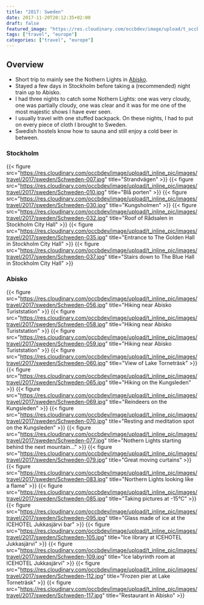 ```yaml
---
title: "2017: Sweden"
date: 2017-11-20T20:12:35+02:00
draft: false
featured_image: "https://res.cloudinary.com/occbdev/image/upload/t_occbdev_gallery_teaser/images/travel/2017/sweden/Schweden-079.jpg"
tags: ["travel", "europe"]
categories: ["travel", "europe"]
---
```


## Overview

* Short trip to mainly see the Nothern Lights in [Abisko](#abisko).
* Stayed a few days in Stockholm before taking a (recommended) night train up to Abisko.
* I had three nights to catch some Nothern Lights: one was very cloudy, one was partially cloudy, one was clear and it was for me one of the most majestic shows I have ever seen.
* I usually travel with one stuffed backpack. On these nights, I had to put on every piece of cloth I brought to Sweden.
* Swedish hostels know how to sauna and still enjoy a cold beer in between.

### Stockholm

{{< figure src="https://res.cloudinary.com/occbdev/image/upload/t_inline_pic/images/travel/2017/sweden/Schweden-007.jpg" title="Strandvägen" >}}
{{< figure src="https://res.cloudinary.com/occbdev/image/upload/t_inline_pic/images/travel/2017/sweden/Schweden-010.jpg" title="Blå porten" >}}
{{< figure src="https://res.cloudinary.com/occbdev/image/upload/t_inline_pic/images/travel/2017/sweden/Schweden-030.jpg" title="Kungsholmen" >}}
{{< figure src="https://res.cloudinary.com/occbdev/image/upload/t_inline_pic/images/travel/2017/sweden/Schweden-032.jpg" title="Roof of Rådsalen in Stockholm City Hall" >}}
{{< figure src="https://res.cloudinary.com/occbdev/image/upload/t_inline_pic/images/travel/2017/sweden/Schweden-035.jpg" title="Entrance to The Golden Hall in Stockholm City Hall" >}}
{{< figure src="https://res.cloudinary.com/occbdev/image/upload/t_inline_pic/images/travel/2017/sweden/Schweden-037.jpg" title="Stairs down to The Blue Hall in Stockholm City Hall" >}}

### Abisko <a name="abisko"></a>

{{< figure src="https://res.cloudinary.com/occbdev/image/upload/t_inline_pic/images/travel/2017/sweden/Schweden-056.jpg" title="Hiking near Abisko Turiststation" >}}
{{< figure src="https://res.cloudinary.com/occbdev/image/upload/t_inline_pic/images/travel/2017/sweden/Schweden-058.jpg" title="Hiking near Abisko Turiststation" >}}
{{< figure src="https://res.cloudinary.com/occbdev/image/upload/t_inline_pic/images/travel/2017/sweden/Schweden-059.jpg" title="Hiking near Abisko Turiststation" >}}
{{< figure src="https://res.cloudinary.com/occbdev/image/upload/t_inline_pic/images/travel/2017/sweden/Schweden-060.jpg" title="View of Lake Torneträsk" >}}
{{< figure src="https://res.cloudinary.com/occbdev/image/upload/t_inline_pic/images/travel/2017/sweden/Schweden-065.jpg" title="Hiking on the Kungsleden" >}}
{{< figure src="https://res.cloudinary.com/occbdev/image/upload/t_inline_pic/images/travel/2017/sweden/Schweden-069.jpg" title="Reindeers on the Kungsleden" >}}
{{< figure src="https://res.cloudinary.com/occbdev/image/upload/t_inline_pic/images/travel/2017/sweden/Schweden-070.jpg" title="Resting and meditation spot on the Kungsleden" >}}
{{< figure src="https://res.cloudinary.com/occbdev/image/upload/t_inline_pic/images/travel/2017/sweden/Schweden-077.jpg" title="Nothern Lights starting behind the next mountain..." >}}
{{< figure src="https://res.cloudinary.com/occbdev/image/upload/t_inline_pic/images/travel/2017/sweden/Schweden-079.jpg" title="Great moving curtains" >}}
{{< figure src="https://res.cloudinary.com/occbdev/image/upload/t_inline_pic/images/travel/2017/sweden/Schweden-083.jpg" title="Northern Lights looking like a flame" >}}
{{< figure src="https://res.cloudinary.com/occbdev/image/upload/t_inline_pic/images/travel/2017/sweden/Schweden-085.jpg" title="Taking pictures at -15°C" >}}
{{< figure src="https://res.cloudinary.com/occbdev/image/upload/t_inline_pic/images/travel/2017/sweden/Schweden-095.jpg" title="Glass made of ice at the ICEHOTEL Jukkasjärvi bar" >}}
{{< figure src="https://res.cloudinary.com/occbdev/image/upload/t_inline_pic/images/travel/2017/sweden/Schweden-105.jpg" title="Ice library at ICEHOTEL Jukkasjärvi" >}}
{{< figure src="https://res.cloudinary.com/occbdev/image/upload/t_inline_pic/images/travel/2017/sweden/Schweden-109.jpg" title="Ice labyrinth room at ICEHOTEL Jukkasjärvi" >}}
{{< figure src="https://res.cloudinary.com/occbdev/image/upload/t_inline_pic/images/travel/2017/sweden/Schweden-112.jpg" title="Frozen pier at Lake Torneträsk" >}}
{{< figure src="https://res.cloudinary.com/occbdev/image/upload/t_inline_pic/images/travel/2017/sweden/Schweden-117.jpg" title="Restaurant in Abisko" >}}